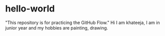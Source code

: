 # hello-world
"This repository is for practicing the GitHub Flow."
Hi I am khateeja, I am in junior year and my hobbies are painting, drawing.
